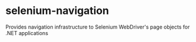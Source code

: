# selenium-navigation
Provides navigation infrastructure to Selenium WebDriver's page objects for .NET applications
